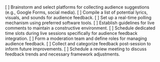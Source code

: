 [ ] Brainstorm and select platforms for collecting audience suggestions (e.g., Google Forms, social media).
[ ] Compile a list of potential lyrics, visuals, and sounds for audience feedback.
[ ] Set up a real-time polling mechanism using preferred software tools.
[ ] Establish guidelines for live comments to maintain a constructive environment.
[ ] Schedule dedicated time slots during live sessions specifically for audience feedback integration.
[ ] Form a moderation team and define roles for managing audience feedback.
[ ] Collect and categorize feedback post-session to inform future improvements.
[ ] Schedule a review meeting to discuss feedback trends and necessary framework adjustments.